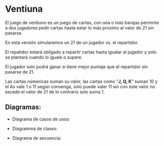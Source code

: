 # Ventiuna

El juego de ventiuno es un juego de cartas, con una o más barajas perminte a dos jugadores pedir cartas hasta estar lo más proximo al valor de 21 sin pasarse.

En esta versión simularemos un 21 de un jugador vs. el repartidor.

El repatidor estará obligado a repartir cartas hasta igualar al jugador y solo se plantará cuando lo iguale o supere.

El jugador solo podrá ganar si tiene mejor puntaje que el repartidor sin pasarse de 21.

Las cartas númericas suman su valor, las cartas como "__J, Q, K__" suman 10 y el As vale 1 o 11 según convenga, solo puede valer 11 sin con este valor no excede el valor de 21 de lo contrario solo suma 1.

## Diagramas:

- Diagrama de casos de usos:

- Diagramma de clases:
- Diagrama de secuencia: